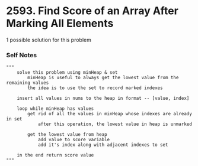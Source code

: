 # 2593. Find Score of an Array After Marking All Elements

1 possible solution for this problem  

### Self Notes


```
"""
    solve this problem using minHeap & set
        minHeap is useful to always get the lowest value from the remaining values
        the idea is to use the set to record marked indexes

    insert all values in nums to the heap in format -- [value, index]

    loop while minHeap has values
        get rid of all the values in minHeap whose indexes are already in set
            after this operation, the lowest value in heap is unmarked
        
        get the lowest value from heap
            add value to score variable
            add it's index along with adjacent indexes to set

    in the end return score value
"""
```

